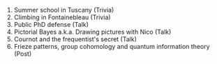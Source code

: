 1. Summer school in Tuscany (Trivia)
1. Climbing in Fontainebleau (Trivia)
1. Public PhD defense (Talk)
1. Pictorial Bayes a.k.a. Drawing pictures with Nico (Talk)
1. Cournot and the frequentist's secret (Talk)
1. Frieze patterns, group cohomology and quantum information theory (Post)